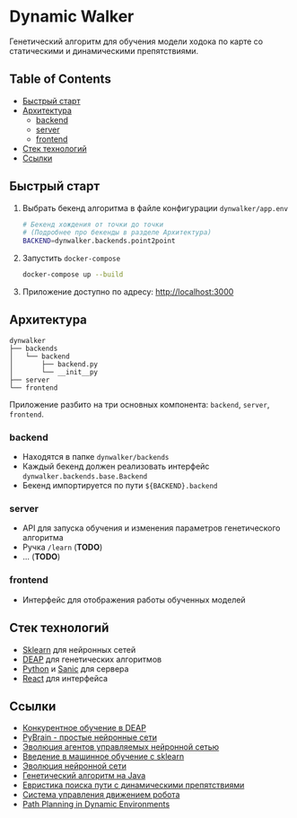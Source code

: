# Dynamic Walker

Генетический алгоритм для обучения модели ходока по карте со статическими и динамическими препятствиями.

## Table of Contents
- [Быстрый старт](#Быстрый-старт)
- [Архитектура](#Архитектура)
  - [backend](#backend)
  - [server](#server)
  - [frontend](#frontend)
- [Стек технологий](#Стек-технологий)
- [Ссылки](#Ссылки)

## Быстрый старт

1. Выбрать бекенд алгоритма в файле конфигурации `dynwalker/app.env`
    
    ```sh
    # Бекенд хождения от точки до точки
    # (Подробнее про бекенды в разделе Архитектура)
    BACKEND=dynwalker.backends.point2point
    ```

2. Запустить `docker-compose`

    ```sh
    docker-compose up --build
    ```

3. Приложение доступно по адресу: [http://localhost:3000](http://localhost:3000)

## Архитектура

```
dynwalker
├── backends
│   └── backend
│       ├── backend.py
│       └── __init__py
├── server
└── frontend
```
Приложение разбито на три основных компонента: `backend`, `server`, `frontend`.

### backend
* Находятся в папке `dynwalker/backends`
* Каждый бекенд должен реализовать интерфейс `dynwalker.backends.base.Backend`
* Бекенд импортируется по пути `${BACKEND}.backend`

### server
* API для запуска обучения и изменения параметров генетического алгоритма
* Ручка `/learn` (**TODO**)
* ... (**TODO**)

### frontend
* Интерфейс для отображения работы обученных моделей

## Стек технологий

* [Sklearn](http://scikit-learn.org/stable/index.html) для нейронных сетей
* [DEAP](http://deap.readthedocs.io/en/master/index.html) для генетических алгоритмов
* [Python](https://docs.python.org/3/) и [Sanic](https://github.com/channelcat/sanic) для сервера
* [React](https://reactjs.org/docs/hello-world.html) для интерфейса

## Ссылки

* [Конкурентное обучение в DEAP](http://deap.readthedocs.io/en/master/examples/coev_coop.html)
* [PyBrain - простые нейронные сети](https://habrahabr.ru/post/148407/)
* [Эволюция агентов управляемых нейронной сетью](https://habrahabr.ru/post/168067/)
* [Введение в машинное обучение с sklearn](https://habrahabr.ru/company/mlclass/blog/247751/)
* [Эволюция нейронной сети](https://github.com/lagodiuk/evo-neural-network-agents)
* [Генетический алгоритм на Java](https://github.com/lagodiuk/genetic-algorithm)
* [Евристика поиска пути с динамическими препятствиями](http://www.graphicon.ru/html/2011/conference/gc2011vinokurova.pdf)
* [Система управления движением робота](https://clck.ru/D8irg)
* [Path Planning in Dynamic Environments](https://clck.ru/D8nh3)
